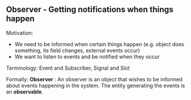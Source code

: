 ## Observer - Getting notifications when things happen

Motivation:
- We need to be informed when certain things happen (e.g. object does something, its field changes, external events occur)
- We want to listen to events and be notified when they occur

Terminology: Event and Subscriber, Signal and Slot

Formally:
__Observer__ : An observer is an object that wishes to be informed about events happening in the system. The entity generating the events is an __observable__.

